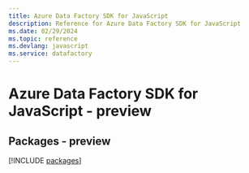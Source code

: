 ```yaml
---
title: Azure Data Factory SDK for JavaScript
description: Reference for Azure Data Factory SDK for JavaScript
ms.date: 02/29/2024
ms.topic: reference
ms.devlang: javascript
ms.service: datafactory
---
```

# Azure Data Factory SDK for JavaScript - preview
## Packages - preview
[!INCLUDE [packages](data-factory-index.md)]